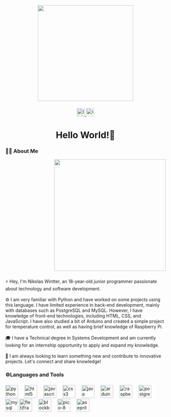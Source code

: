<div align="center">
  <img height="300" src="https://github.com/user-attachments/assets/b6ba691d-06d7-4a6f-938d-e9eb2ba6b122"  /> 
</div>

###

<div align="center">
  <a href="https://www.linkedin.com/in/nikolas-wintter-2608a8317/" target="_blank">
    <img src="https://img.shields.io/static/v1?message=LinkedIn&logo=linkedin&label=&color=0077B5&logoColor=white&labelColor=&style=for-the-badge" height="25" alt="linkedin logo"  />
  </a>
  <a href="https://www.instagram.com/nkls._.gremory/#" target="_blank">
    <img src="https://img.shields.io/static/v1?message=Instagram&logo=instagram&label=&color=E4405F&logoColor=white&labelColor=&style=for-the-badge" height="25" alt="instagram logo"  />
  </a>

</div>

###

<h1 align="center">Hello World!👋</h1>

###

<h3 align="left">👩‍💻  About Me</h3>

<img align="right" height="350" width = "350" src="https://github.com/user-attachments/assets/c97f001a-07a8-4de2-98db-75d5e721c67c" />
<img width="350"/>

###

<p align="left">⚡ Hey, I'm Nikolas Wintter, an 18-year-old junior programmer passionate about technology and software development.<br><br>⚙ I am very familiar with Python and have worked on some projects using this language. I have limited experience in back-end development, mainly with databases such as PostgreSQL and MySQL. However, I have knowledge of front-end technologies, including HTML, CSS, and JavaScript. I have also studied a bit of Arduino and created a simple project for temperature control, as well as having brief knowledge of Raspberry Pi.<br><br>🎓 I have a Technical degree in Systems Development and am currently looking for an internship opportunity to apply and expand my knowledge.<br><br>🎯 I am always looking to learn something new and contribute to innovative projects. Let's connect and share knowledge!</p>

###

<h3 align="left">⚙Languages  and Tools</h3>

###

<div align="left">
  <img src="https://cdn.jsdelivr.net/gh/devicons/devicon/icons/python/python-original.svg" height="40" alt="python logo"  />
  <img width="12" />
  <img src="https://cdn.jsdelivr.net/gh/devicons/devicon/icons/html5/html5-original.svg" height="40" alt="html5 logo"  />
  <img width="12" />
  <img src="https://cdn.jsdelivr.net/gh/devicons/devicon/icons/javascript/javascript-original.svg" height="40" alt="javascript logo"  />
  <img width="12" />
  <img src="https://cdn.jsdelivr.net/gh/devicons/devicon/icons/css3/css3-original.svg" height="40" alt="css3 logo"  />
  <img width="12" />
  <img src="https://cdn.jsdelivr.net/gh/devicons/devicon/icons/java/java-original.svg" height="40" alt="java logo"  />
  <img width="12" />
  <img src="https://cdn.jsdelivr.net/gh/devicons/devicon/icons/arduino/arduino-original-wordmark.svg" height="40" alt="arduino logo"  />
  <img width="12" />
  <img src="https://cdn.jsdelivr.net/gh/devicons/devicon/icons/raspberrypi/raspberrypi-original.svg" height="40" alt="raspberrypi logo"  />
  <img width="12" />
  <img src="https://cdn.jsdelivr.net/gh/devicons/devicon/icons/postgresql/postgresql-original-wordmark.svg" height="40" alt="postgresql logo"  />
  <img width="12" />
  <img src="https://cdn.jsdelivr.net/gh/devicons/devicon/icons/mysql/mysql-original.svg" height="40" alt="mysql logo"  />
  <img src="https://flet.dev/img/logo.svg" height="40" alt="flet(framework) logo" />
  <img width="12" />
  <img src="https://www.blockbench.net/images/logos/icon.png" height="40" alt="blockbench logo" />
  <img width="12" />
  <img src="https://user-images.githubusercontent.com/11636003/52592268-3eefc480-2e46-11e9-8a94-abf114ed4577.png" height="40" alt="pico-8 logo" />
  <img width="12" /> 
  <img src="https://upload.wikimedia.org/wikipedia/commons/thumb/6/69/Logo_Aseprite.svg/1024px-Logo_Aseprite.svg.png?20231108191228" height="40" alt="aseprite logo" />
  <img width="12" />
  
</div>
